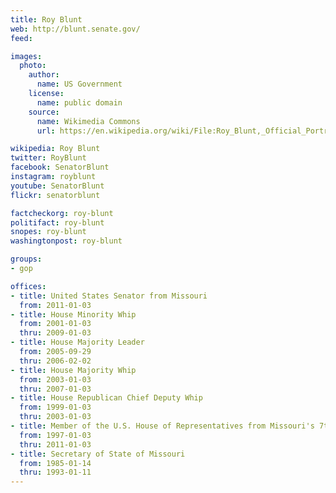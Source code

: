 ```yaml
---
title: Roy Blunt
web: http://blunt.senate.gov/
feed:

images:
  photo:
    author:
      name: US Government
    license:
      name: public domain
    source:
      name: Wikimedia Commons
      url: https://en.wikipedia.org/wiki/File:Roy_Blunt,_Official_Portrait,_112th_Congress.jpg

wikipedia: Roy Blunt
twitter: RoyBlunt
facebook: SenatorBlunt
instagram: royblunt
youtube: SenatorBlunt
flickr: senatorblunt

factcheckorg: roy-blunt
politifact: roy-blunt
snopes: roy-blunt
washingtonpost: roy-blunt

groups:
- gop

offices:
- title: United States Senator from Missouri
  from: 2011-01-03
- title: House Minority Whip
  from: 2001-01-03
  thru: 2009-01-03
- title: House Majority Leader
  from: 2005-09-29
  thru: 2006-02-02
- title: House Majority Whip
  from: 2003-01-03
  thru: 2007-01-03
- title: House Republican Chief Deputy Whip
  from: 1999-01-03
  thru: 2003-01-03
- title: Member of the U.S. House of Representatives from Missouri's 7th district
  from: 1997-01-03
  thru: 2011-01-03
- title: Secretary of State of Missouri
  from: 1985-01-14
  thru: 1993-01-11
---
```

